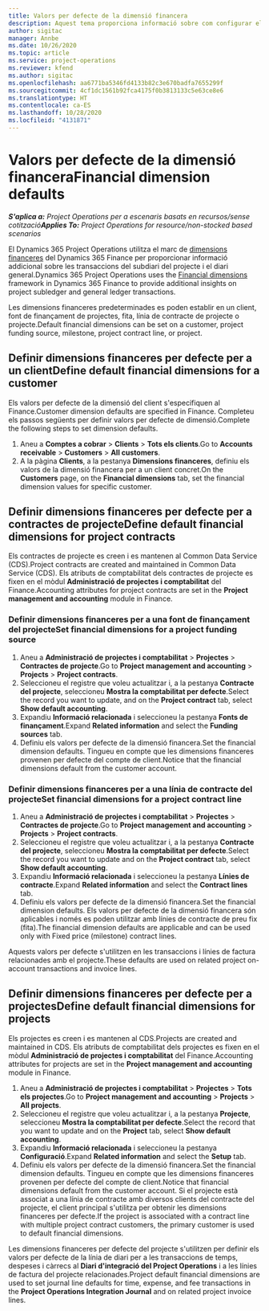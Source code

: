 ```yaml
---
title: Valors per defecte de la dimensió financera
description: Aquest tema proporciona informació sobre com configurar els valors predeterminats de les dimensions financeres.
author: sigitac
manager: Annbe
ms.date: 10/26/2020
ms.topic: article
ms.service: project-operations
ms.reviewer: kfend
ms.author: sigitac
ms.openlocfilehash: aa6771ba5346fd4133b82c3e670badfa7655299f
ms.sourcegitcommit: 4cf1dc1561b92fca4175f0b3813133c5e63ce8e6
ms.translationtype: HT
ms.contentlocale: ca-ES
ms.lasthandoff: 10/28/2020
ms.locfileid: "4131871"
---
```

# <a name="financial-dimension-defaults"></a><span data-ttu-id="edf2a-103">Valors per defecte de la dimensió financera</span><span class="sxs-lookup"><span data-stu-id="edf2a-103">Financial dimension defaults</span></span>

<span data-ttu-id="edf2a-104">_**S'aplica a:** Project Operations per a escenaris basats en recursos/sense cotització_</span><span class="sxs-lookup"><span data-stu-id="edf2a-104">_**Applies To:** Project Operations for resource/non-stocked based scenarios_</span></span>

<span data-ttu-id="edf2a-105">El Dynamics 365 Project Operations utilitza el marc de [dimensions financeres](https://docs.microsoft.com/dynamics365/finance/general-ledger/financial-dimensions) del Dynamics 365 Finance per proporcionar informació addicional sobre les transaccions del subdiari del projecte i el diari general.</span><span class="sxs-lookup"><span data-stu-id="edf2a-105">Dynamics 365 Project Operations uses the [Financial dimensions](https://docs.microsoft.com/dynamics365/finance/general-ledger/financial-dimensions) framework in Dynamics 365 Finance to provide additional insights on project subledger and general ledger transactions.</span></span>

<span data-ttu-id="edf2a-106">Les dimensions financeres predeterminades es poden establir en un client, font de finançament de projectes, fita, línia de contracte de projecte o projecte.</span><span class="sxs-lookup"><span data-stu-id="edf2a-106">Default financial dimensions can be set on a customer, project funding source, milestone, project contract line, or project.</span></span>

## <a name="define-default-financial-dimensions-for-a-customer"></a><span data-ttu-id="edf2a-107">Definir dimensions financeres per defecte per a un client</span><span class="sxs-lookup"><span data-stu-id="edf2a-107">Define default financial dimensions for a customer</span></span>

<span data-ttu-id="edf2a-108">Els valors per defecte de la dimensió del client s'especifiquen al Finance.</span><span class="sxs-lookup"><span data-stu-id="edf2a-108">Customer dimension defaults are specified in Finance.</span></span> <span data-ttu-id="edf2a-109">Completeu els passos següents per definir valors per defecte de dimensió.</span><span class="sxs-lookup"><span data-stu-id="edf2a-109">Complete the following steps to set dimension defaults.</span></span>

1. <span data-ttu-id="edf2a-110">Aneu a **Comptes a cobrar** > **Clients** > **Tots els clients**.</span><span class="sxs-lookup"><span data-stu-id="edf2a-110">Go to **Accounts receivable** > **Customers** > **All customers**.</span></span>
2. <span data-ttu-id="edf2a-111">A la pàgina **Clients**, a la pestanya **Dimensions financeres**, definiu els valors de la dimensió financera per a un client concret.</span><span class="sxs-lookup"><span data-stu-id="edf2a-111">On the **Customers** page, on the **Financial dimensions** tab, set the financial dimension values for specific customer.</span></span>

## <a name="define-default-financial-dimensions-for-project-contracts"></a><span data-ttu-id="edf2a-112">Definir dimensions financeres per defecte per a contractes de projecte</span><span class="sxs-lookup"><span data-stu-id="edf2a-112">Define default financial dimensions for project contracts</span></span>

<span data-ttu-id="edf2a-113">Els contractes de projecte es creen i es mantenen al Common Data Service (CDS).</span><span class="sxs-lookup"><span data-stu-id="edf2a-113">Project contracts are created and maintained in Common Data Service (CDS).</span></span> <span data-ttu-id="edf2a-114">Els atributs de comptabilitat dels contractes de projecte es fixen en el mòdul **Administració de projectes i comptabilitat** del Finance.</span><span class="sxs-lookup"><span data-stu-id="edf2a-114">Accounting attributes for project contracts are set in the **Project management and accounting** module in Finance.</span></span>

### <a name="set-financial-dimensions-for-a-project-funding-source"></a><span data-ttu-id="edf2a-115">Definir dimensions financeres per a una font de finançament del projecte</span><span class="sxs-lookup"><span data-stu-id="edf2a-115">Set financial dimensions for a project funding source</span></span>

1. <span data-ttu-id="edf2a-116">Aneu a **Administració de projectes i comptabilitat** > **Projectes** > **Contractes de projecte**.</span><span class="sxs-lookup"><span data-stu-id="edf2a-116">Go to **Project management and accounting** > **Projects** > **Project contracts**.</span></span>
2. <span data-ttu-id="edf2a-117">Seleccioneu el registre que voleu actualitzar i, a la pestanya **Contracte del projecte**, seleccioneu **Mostra la comptabilitat per defecte**.</span><span class="sxs-lookup"><span data-stu-id="edf2a-117">Select the record you want to update, and on the **Project contract** tab, select **Show default accounting**.</span></span>
3. <span data-ttu-id="edf2a-118">Expandiu **Informació relacionada** i seleccioneu la pestanya **Fonts de finançament**.</span><span class="sxs-lookup"><span data-stu-id="edf2a-118">Expand **Related information** and select the **Funding sources** tab.</span></span>
4. <span data-ttu-id="edf2a-119">Definiu els valors per defecte de la dimensió financera.</span><span class="sxs-lookup"><span data-stu-id="edf2a-119">Set the financial dimension defaults.</span></span> <span data-ttu-id="edf2a-120">Tingueu en compte que les dimensions financeres provenen per defecte del compte de client.</span><span class="sxs-lookup"><span data-stu-id="edf2a-120">Notice that the financial dimensions default from the customer account.</span></span>

### <a name="set-financial-dimensions-for-a-project-contract-line"></a><span data-ttu-id="edf2a-121">Definir dimensions financeres per a una línia de contracte del projecte</span><span class="sxs-lookup"><span data-stu-id="edf2a-121">Set financial dimensions for a project contract line</span></span>

1. <span data-ttu-id="edf2a-122">Aneu a **Administració de projectes i comptabilitat** > **Projectes** > **Contractes de projecte**.</span><span class="sxs-lookup"><span data-stu-id="edf2a-122">Go to **Project management and accounting** > **Projects** > **Project contracts**.</span></span>
2. <span data-ttu-id="edf2a-123">Seleccioneu el registre que voleu actualitzar i, a la pestanya **Contracte del projecte**, seleccioneu **Mostra la comptabilitat per defecte**.</span><span class="sxs-lookup"><span data-stu-id="edf2a-123">Select the record you want to update and on the **Project contract** tab, select **Show default accounting**.</span></span>
3. <span data-ttu-id="edf2a-124">Expandiu **Informació relacionada** i seleccioneu la pestanya **Línies de contracte**.</span><span class="sxs-lookup"><span data-stu-id="edf2a-124">Expand **Related information** and select the **Contract lines** tab.</span></span>
4. <span data-ttu-id="edf2a-125">Definiu els valors per defecte de la dimensió financera.</span><span class="sxs-lookup"><span data-stu-id="edf2a-125">Set the financial dimension defaults.</span></span> <span data-ttu-id="edf2a-126">Els valors per defecte de la dimensió financera són aplicables i només es poden utilitzar amb línies de contracte de preu fix (fita).</span><span class="sxs-lookup"><span data-stu-id="edf2a-126">The financial dimension defaults are applicable and can be used only with Fixed price (milestone) contract lines.</span></span>

<span data-ttu-id="edf2a-127">Aquests valors per defecte s'utilitzen en les transaccions i línies de factura relacionades amb el projecte.</span><span class="sxs-lookup"><span data-stu-id="edf2a-127">These defaults are used on related project on-account transactions and invoice lines.</span></span>

## <a name="define-default-financial-dimensions-for-projects"></a><span data-ttu-id="edf2a-128">Definir dimensions financeres per defecte per a projectes</span><span class="sxs-lookup"><span data-stu-id="edf2a-128">Define default financial dimensions for projects</span></span>

<span data-ttu-id="edf2a-129">Els projectes es creen i es mantenen al CDS.</span><span class="sxs-lookup"><span data-stu-id="edf2a-129">Projects are created and maintained in CDS.</span></span> <span data-ttu-id="edf2a-130">Els atributs de comptabilitat dels projectes es fixen en el mòdul **Administració de projectes i comptabilitat** del Finance.</span><span class="sxs-lookup"><span data-stu-id="edf2a-130">Accounting attributes for projects are set in the **Project management and accounting** module in Finance.</span></span>

1. <span data-ttu-id="edf2a-131">Aneu a **Administració de projectes i comptabilitat** > **Projectes** > **Tots els projectes**.</span><span class="sxs-lookup"><span data-stu-id="edf2a-131">Go to **Project management and accounting** > **Projects** > **All projects**.</span></span>
2. <span data-ttu-id="edf2a-132">Seleccioneu el registre que voleu actualitzar i, a la pestanya **Projecte**, seleccioneu **Mostra la comptabilitat per defecte**.</span><span class="sxs-lookup"><span data-stu-id="edf2a-132">Select the record that you want to update and on the **Project** tab, select **Show default accounting**.</span></span>
3. <span data-ttu-id="edf2a-133">Expandiu **Informació relacionada** i seleccioneu la pestanya **Configuració**.</span><span class="sxs-lookup"><span data-stu-id="edf2a-133">Expand **Related information** and select the **Setup** tab.</span></span>
4. <span data-ttu-id="edf2a-134">Definiu els valors per defecte de la dimensió financera.</span><span class="sxs-lookup"><span data-stu-id="edf2a-134">Set the financial dimension defaults.</span></span> <span data-ttu-id="edf2a-135">Tingueu en compte que les dimensions financeres provenen per defecte del compte de client.</span><span class="sxs-lookup"><span data-stu-id="edf2a-135">Notice that financial dimensions default from the customer account.</span></span> <span data-ttu-id="edf2a-136">Si el projecte està associat a una línia de contracte amb diversos clients del contracte del projecte, el client principal s'utilitza per obtenir les dimensions financeres per defecte.</span><span class="sxs-lookup"><span data-stu-id="edf2a-136">If the project is associated with a contract line with multiple project contract customers, the primary customer is used to default financial dimensions.</span></span>

<span data-ttu-id="edf2a-137">Les dimensions financeres per defecte del projecte s'utilitzen per definir els valors per defecte de la línia de diari per a les transaccions de temps, despeses i càrrecs al **Diari d'integració del Project Operations** i a les línies de factura del projecte relacionades.</span><span class="sxs-lookup"><span data-stu-id="edf2a-137">Project default financial dimensions are used to set journal line defaults for time, expense, and fee transactions in the **Project Operations Integration Journal** and on related project invoice lines.</span></span>
